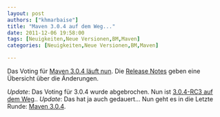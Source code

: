 ```yaml
---
layout: post
authors: ["khmarbaise"]
title: "Maven 3.0.4 auf dem Weg..."
date: 2011-12-06 19:58:00
tags: [Neuigkeiten,Neue Versionen,BM,Maven]
categories: [Neuigkeiten,Neue Versionen,BM,Maven]

---
```

Das Voting für [Maven 3.0.4 läuft nun](https://maven.40175.n5.nabble.com/VOTE-Apache-Maven-3-0-4-tp5022300p5022300.html). 
Die [Release Notes](http://jira.codehaus.org/secure/ReleaseNote.jspa?projectId=10500&version=17215) geben eine 
Übersicht über die Änderungen.

*Update*: Das Voting für 3.0.4 wurde abgebrochen. Nun ist [3.0.4-RC3 auf dem Weg](https://maven.40175.n5.nabble.com/CALL-FOR-TEST-Apache-Maven-3-0-4-RC3-staged-td5048998.html)..
*Update*: Das hat ja auch gedauert... Nun geht es in die Letzte Runde: [Maven 3.0.4](https://maven.40175.n5.nabble.com/VOTE-Apache-Maven-3-0-4-td5151173.html).
